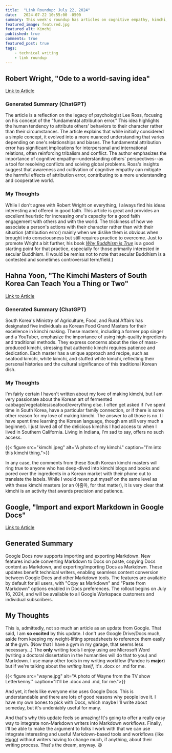 ```yaml
---
title:  "Link Roundup: July 22, 2024"
date:   2024-07-22 10:55:00 -0500
summary: This week's roundup has articles on cognitive empathy, kimchi, and technical writing workflows. All the best things!
featured_image: featured.jpg
featured_alt: Kimchi
published: true
comments: true
featured_post: true
tags:
    - technical writing
    - link roundup
---
```


## Robert Wright, "Ode to a world-saving idea"

[Link to Article](https://nonzero.substack.com/p/ode-to-a-world-saving-idea-f4b)

### Generated Summary (ChatGPT)

The article is a reflection on the legacy of psychologist Lee Ross,
focusing on his concept of the "fundamental attribution error." This
idea highlights the human tendency to attribute others\' behaviors to
their character rather than their circumstances. The article explains
that while initially considered a simple concept, it evolved into a more
nuanced understanding that varies depending on one\'s relationships and
biases. The fundamental attribution error has significant implications
for interpersonal and international relations, often reinforcing
tribalism and conflict. The author emphasizes the importance of
cognitive empathy--understanding others\' perspectives--as a tool for
resolving conflicts and solving global problems. Ross\'s insights
suggest that awareness and cultivation of cognitive empathy can mitigate
the harmful effects of attribution error, contributing to a more
understanding and cooperative world.

### My Thoughts

While I don't agree with Robert Wright on everything, I always find his
ideas interesting and offered in good faith. This article is great and
provides an excellent heuristic for increasing one's capacity for a good
faith engagement with others and with the world. The trickiness of how
we associate a person's actions with their character rather than with their
situation (attribution error) mainly when we dislike them is obvious
when brought into consciousness but still requires practice to overcome.
Just to promote Wright a bit further, his book [*Why Buddhism is True*](https://www.amazon.com/Why-Buddhism-True-Philosophy-Enlightenment/dp/1439195455) is
a good starting point for that practice, especially for those
primarily interested in secular Buddhism. (I would be remiss not to note
that secular Buddhism is a contested and sometimes controversial
term/field.)

## Hahna Yoon, "The Kimchi Masters of South Korea Can Teach You a Thing or Two"

[Link to
Article](https://www.nytimes.com/2024/07/16/dining/south-korea-kimchi-masters.html)

### Generated Summary (ChatGPT) 

South Korea\'s Ministry of Agriculture, Food, and Rural Affairs has
designated five individuals as Korean Food Grand Masters for their
excellence in kimchi making. These masters, including a former pop
singer and a YouTuber, emphasize the importance of using high-quality
ingredients and traditional methods. They express concerns about the
rise of mass-produced kimchi, stressing that authentic kimchi requires
patience and dedication. Each master has a unique approach and recipe,
such as seafood kimchi, white kimchi, and stuffed white kimchi,
reflecting their personal histories and the cultural significance of
this traditional Korean dish.

### My Thoughts

I'm fairly certain I haven't written about my love of making kimchi, but
I am very passionate about the Korean art of fermented
cabbage/vegetables/seafood/everything else. I often get asked if I've
spent time in South Korea, have a particular family connection, or if there is some
other reason for my love of making kimchi. The answer to all those is no.
(I have spent time learning the Korean language, though am still
very much a beginner). I just loved all of the delicious kimchis I had
access to when I lived in Southern California. Living in Indiana, I'm
sad to say, offers no such access.

{{< figure src="kimchi.jpeg"  alt="A photo of my kimchi." caption="I'm into this kimchi thing.">}}

In any case, the comments from these South Korean kimchi masters will
ring true to anyone who has deep-dived into kimchi blogs and books and
pored over the ingredients in a Korean market with their phone out to
translate the labels. While I would never put myself on the same level
as with these kimchi masters (or an 아줌마, for that matter), it is very
clear that kimchi is an activity that awards precision and
patience.

## Google, "Import and export Markdown in Google Docs"

[Link to
Article](https://workspaceupdates.googleblog.com/2024/07/import-and-export-markdown-in-google-docs.html)

## Generated Summary

Google Docs now supports importing and exporting Markdown. New features
include converting Markdown to Docs on paste, copying Docs content as
Markdown, and exporting/importing Docs as Markdown. These updates
benefit technical writers, enabling seamless content conversion between
Google Docs and other Markdown tools. The features are available by
default for all users, with "Copy as Markdown" and "Paste from Markdown"
options enabled in Docs preferences. The rollout begins on July 16,
2024, and will be available to all Google Workspace customers and
individual subscribers.

## My Thoughts 

This is, admittedly, not so much an article as an update from Google.
That said, I am **so excited** by this update. I don't use Google
Drive/Docs much, aside from keeping my weight-lifting spreadsheets to
reference them easily at the gym. (Now that I have a gym in my garage,
that seems less necessary...) The **only** writing tools I enjoy using
are Microsoft Word (writing a doctoral dissertation in the humanities
will do that to you) and Markdown. I use many other tools in my writing
workflow (Pandoc is **major**) but if we're talking about the *writing
itself*, it's .docx or .md for me.

{{< figure src="wayne.jpg"  alt="A photo of Wayne from the TV show Letterkenny." caption="It'll be .docx and .md, for me.">}}

And yet, it feels like everyone else uses Google Docs. This is
understandable and there are lots of good reasons why people love it. I have my own bones to pick with Docs, which maybe I'll write
about someday, but it's undeniably useful for many.

And that's why this update feels so amazing! It's going to offer a
really easy way to integrate non-Markdown writers into Markdown
workflows. Finally, I'll be able to make the argument to folks I work
with that we can use integrate interesting and useful Markdown-based tools and workflows (like [Hugo](/tags/hugo))
without writers having to change much, if anything, about their writing
process. That's the dream, anyway. :smiley:
